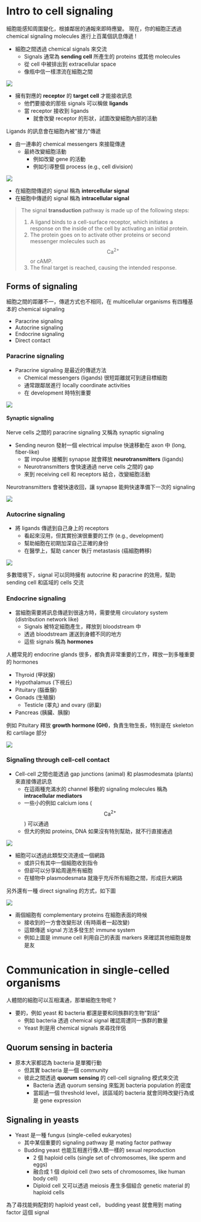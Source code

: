 # Intro to cell signaling

細胞能感知周圍變化，根據鄰居的通報來即時應變。
現在，你的細胞正透過 chemical signaling molecules 進行上百萬個訊息傳遞 !

* 細胞之間透過 chemical signals 來交流
  * Signals 通常為 **sending cell** 所產生的 proteins 或其他 molecules
  * 從 cell 中被排出到 extracellular space
  * 像瓶中信一樣漂流在細胞之間

![](../.gitbook/assets/cell_signaling_overview.png)

* 擁有對應的 **receptor** 的 **target cell** 才能接收訊息
  * 他們要接收的那些 signals 可以稱做 **ligands**
  * 當 receptor 接收到 ligands
    * 就會改變 receptor 的形狀，試圖改變細胞內部的活動

Ligands 的訊息會在細胞內被"接力"傳遞

* 由一連串的 chemical messengers 來接龍傳達
  * 最終改變細胞活動
    * 例如改變 gene 的活動
    * 例如引導整個 process (e.g., cell division)

![](../.gitbook/assets/cellular_signaling.png)

* 在細胞間傳遞的 signal 稱為 **intercellular signal**
* 在細胞中傳遞的 signal 稱為 **intracellular signal**

> The signal **transduction** pathway is made up of the following steps:
> 1. A ligand binds to a cell-surface receptor, which initiates a response on the inside of the cell by activating an initial protein.
> 2. The protein goes on to activate other proteins or second messenger molecules such as $$\text{Ca}^{2+}$$ or cAMP.
> 3. The final target is reached, causing the intended response.

## Forms of signaling

細胞之間的距離不一，傳遞方式也不相同，在 multicellular organisms 有四種基本的 chemical signaling

* Paracrine signaling
* Autocrine signaling
* Endocrine signaling
* Direct contact

### Paracrine signaling

* Paracrine signaling 是最近的傳遞方法
  * Chemical messengers (ligands) 很短距離就可到達目標細胞
  * 通常跟鄰居進行 locally coordinate activities
  * 在 development 時特別重要

![](../.gitbook/assets/paracrine.png)

#### Synaptic signaling

Nerve cells 之間的 paracrine signaling 又稱為 synaptic signaling

* Sending neuron 發射一個 electrical impulse 快速移動在 axon 中 (long, fiber-like)
  * 當 impulse 接觸到 synapse 就會釋放 **neurotransmitters** (ligands) 
  * Neurotransmitters 會快速通過 nerve cells 之間的 gap
  * 來到 receiving cell 和 receptors 結合，改變細胞活動

Neurotransmitters 會被快速收回，讓 synapse 能夠快速準備下一次的 signaling

![](../.gitbook/assets/synaptic_signaling.png)

### Autocrine signaling

* 將 ligands 傳遞到自己身上的 receptors
  * 看起來沒用，但其實扮演很重要的工作 (e.g., development)
  * 幫助細胞在初期加深自己正確的身份
  * 在醫學上，幫助 cancer 執行 metastasis (癌細胞轉移)

![](../.gitbook/assets/autocrine.png)

多數環境下，signal 可以同時擁有 autocrine 和 paracrine 的效用，幫助 sending cell 和區域的 cells 交流

### Endocrine signaling

* 當細胞需要將訊息傳遞到很遠方時，需要使用 circulatory system (distribution network like)
  * Signals 被特定細胞產生，釋放到 bloodstream 中
  * 透過 bloodstream 運送到身體不同的地方
  * 這些 signals 稱為 **hormones**

人體常見的 endocrine glands 很多，都負責非常重要的工作，釋放一到多種重要的 hormones

* Thyroid (甲狀腺)
* Hypothalamus (下視丘)
* Pituitary (腦垂腺)
* Gonads (生殖腺)
  * Testicle (睪丸) and ovary (卵巢)
* Pancreas (胰臟、胰腺)

例如 Pituitary 釋放 **growth hormone (GH)**，負責生物生長，特別是在 skeleton 和 cartilage 部分

![](../.gitbook/assets/endocrine.png)

### Signaling through cell-cell contact

* Cell-cell 之間也能透過 gap junctions (animal) 和 plasmodesmata (plants) 來直接傳遞訊息
  * 在這兩種充滿水的 channel 移動的 signaling molecules 稱為 **intracellular mediators**
  * 一些小的例如 calcium ions ($$\text{Ca}^{2+}$$) 可以通過
  * 但大的例如 proteins, DNA 如果沒有特別幫助，就不行直接通過

![](../.gitbook/assets/gap_junctions_signaling.png)

* 細胞可以透過此類型交流連成一個網路
  * 或許只有其中一個細胞收到指令
  * 但卻可以分享給周邊所有細胞
  * 在植物中 plasmodesmata 就幾乎充斥所有細胞之間，形成巨大網路

另外還有一種 direct signaling 的方式，如下圖

![](../.gitbook/assets/immune_cell_markers.png)

* 兩個細胞有 complementary proteins 在細胞表面的時候
  * 接收到的一方會改變形狀 (有時兩者一起改變)
  * 這類傳遞 signal 方法多發生於 immune system
  * 例如上圖是 immune cell 利用自己的表面 markers 來確認其他細胞是敵是友

# Communication in single-celled organisms

人體間的細胞可以互相溝通，那單細胞生物呢 ?

* 要的，例如 yeast 和 bacteria 都還是要和同族群的生物"對話"
  * 例如 bacteria 透過 chemical signal 確認周遭同一族群的數量
  * Yeast 則是用 chemical signals 來尋找伴侶

## Quorum sensing in bacteria

* 原本大家都認為 bacteria 是單獨行動
  * 但其實 bacteria 是一個 community
  * 彼此之間透過 **quorum sensing** 的 cell-cell signaling 模式來交流
    * Bacteria 透過 quorum sensing 來監測 bacteria population 的密度
    * 當超過一個 threshold level，該區域的 bacteria 就會同時改變行為或是 gene expression

## Signaling in yeasts

* Yeast 是一種 fungus (single-celled eukaryotes)
  * 其中某個重要的 signaling pathway 是 mating factor pathway
  * Budding yeast 也能互相進行像人類一樣的 sexual reproduction
    * 2 個 haploid cells (single set of chromosomes, like sperm and eggs) 
    * 融合成 1 個 diploid cell (two sets of chromosomes, like human body cell)
    * Diploid cell 又可以透過 meiosis 產生多個組合 genetic material 的 haploid cells

為了尋找能夠配對的 haploid yeast cell， budding yeast 就會用到 mating factor 這個 signal
